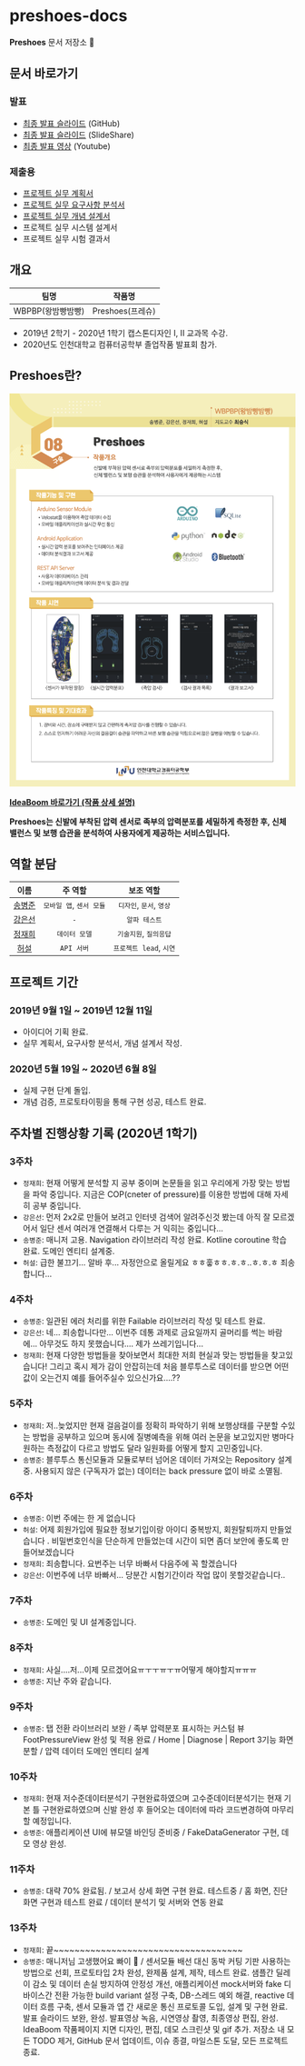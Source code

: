 # preshoes-docs

**Preshoes** 문서 저장소 📝 

## 문서 바로가기

### 발표

- [최종 발표 슬라이드](slides/Preshoes.pptx) (GitHub)
- [최종 발표 슬라이드](https://www.slideshare.net/ByeongJunSong2/preshoes-235262973) (SlideShare)
- [최종 발표 영상](https://youtu.be/JYdxtOJ4cAg) (Youtube)

### 제출용

- [프로젝트 실무 계획서](formed/plan.md)
- [프로젝트 실무 요구사항 분석서](formed/requirements.md)
- [프로젝트 실무 개념 설계서](formed/concepts.md)
- 프로젝트 실무 시스템 설계서
- 프로젝트 실무 시험 결과서

## 개요

| 팀명 | 작품명 |
|:---:|:-----:|
| WBPBP(왕밤빵밤빵) | Preshoes(프레슈) |

- 2019년 2학기 - 2020년 1학기 캡스톤디자인 I, II 교과목 수강.
- 2020년도 인천대학교 컴퓨터공학부 졸업작품 발표회 참가.

## Preshoes란?

![Poster](images/Preshoes.png)

**[IdeaBoom 바로가기 (작품 상세 설명)](http://www.ideaboom.net/page/project_detail.php?seq=1673)**

**Preshoes는 신발에 부착된 압력 센서로 족부의 압력분포를 세밀하게 측정한 후, 신체 밸런스 및 보행 습관을 분석하여 사용자에게 제공하는 서비스입니다.**

## 역할 분담

| 이름  |  주 역할  | 보조 역할 |
|:----:|:-------:|:-------:|
| [송병준](https://github.com/dobbi030) | `모바일 앱`, `센서 모듈` | `디자인`, `문서`, `영상` |
| [강은선](https://github.com/dobbi030) | `-` | `알파 테스트` |
| [정재희](https://github.com/Jungjaehee) | `데이터 모델` | `기술지원`, `질의응답` |
| [허설](https://github.com/hseol)  | `API 서버` | `프로젝트 lead`, `시연` |

## 프로젝트 기간

### 2019년 9월 1일 ~ 2019년 12월 11일

- 아이디어 기획 완료.
- 실무 계획서, 요구사항 분석서, 개념 설계서 작성.

### 2020년 5월 19일 ~ 2020년 6월 8일

- 실제 구현 단계 돌입.
- 개념 검증, 프로토타이핑을 통해 구현 성공, 테스트 완료.

## 주차별 진행상황 기록 (2020년 1학기)

### 3주차
- `정재희`: 현재 어떻게 분석할 지 공부 중이며 논문들을 읽고 우리에게 가장 맞는 방법을 파악 중입니다. 지금은 COP(cneter of pressure)를 이용한 방법에 대해 자세히 공부 중입니다.
- `강은선`: 먼저 2x2로 만들어 보려고 인터넷 검색어 알려주신것 봤는데 아직 잘 모르겠어서 일단 센서 여러개 연결해서 다루는 거 익히는 중입니다...
- `송병준`: 매니저 고용. Navigation 라이브러리 작성 완료. Kotline coroutine 학습 완료. 도메인 엔티티 설계중.
- `허설`: 급한 불끄기... 알바 후... 자정안으로 올릴게요 ㅎㅎ훟ㅎㅎ.ㅎ.ㅎ..ㅎ.ㅎ.ㅎ 죄송합니다...

### 4주차
- `송병준`: 일관된 에러 처리를 위한 Failable 라이브러리 작성 및 테스트 완료.
- `강은선`: 네... 죄송합니다만... 이번주 데통 과제로 금요일까지 골머리를 썩는 바람에... 아무것도 하지 못했습니다.... 제가 쓰레기입니다...
- `정재희`: 현재 다양한 방법들을 찾아보면서 최대한 저희 현실과 맞는 방법들을 찾고있습니다! 그리고 혹시 제가 감이 안잡히는데 처음 블루투스로 데이터를 받으면 어떤 값이 오는건지 예를 들어주실수 있으신가요....??

### 5주차
- `정재희`: 저..늦었지만 현재 걸음걸이를 정확히 파악하기 위해 보행상태를 구분할 수있는 방법을 공부하고 있으며 동시에 질병예측을 위해 여러 논문을 보고있지만 병마다 원하는 측정값이 다르고 방법도 달라 일원화를 어떻게 할지 고민중입니다.
- `송병준`: 블루투스 통신모듈과 모듈로부터 넘어온 데이터 가져오는 Repository 설계중. 사용되지 않은 (구독자가 없는) 데이터는 back pressure 없이 바로 소멸됨.

### 6주차
- `송병준`: 이번 주에는 한 게 없습니다
- `허설`: 어제 회원가입에 필요한 정보기입이랑 아이디 중복방지, 회원탈퇴까지 만들었습니다 . 비밀번호인식을 단순하게 만들었는데 시간이 되면 좀더 보안에 좋도록 만들어보겠습니다
- `정재희`: 죄송합니다. 요번주는 너무 바빠서 다음주에 꼭 할겠습니다
- `강은선`: 이번주에 너무 바빠서... 당분간 시험기간이라 작업 많이 못할것같습니다..

### 7주차
- `송병준`: 도메인 및 UI 설계중입니다.

### 8주차
- `정재희`: 사실....저...이제 모르겠어요ㅠㅜㅜㅠㅜㅠ어떻게 해야할지ㅠㅠㅠ
- `송병준`: 지난 주와 같습니다.

### 9주차
- `송병준`: 탭 전환 라이브러리 보완 / 족부 압력분포 표시하는 커스텀 뷰 FootPressureView 완성 및 적용 완료 / Home | Diagnose | Report 3기능 화면 분할 / 압력 데이터 도메인 엔티티 설계

### 10주차
- `정재희`: 현재 저수준데이터분석기 구현완료하였으며 고수준데이터분석기는 현재 기본 틀 구현완료하였으며 신발 완성 후 들어오는 데이터에 따라 코드변경하여 마무리할 예정입니다.
- `송병준`: 애플리케이션 UI에 뷰모델 바인딩 준비중 / FakeDataGenerator 구현, 데모 영상 완성.

### 11주차
- `송병준`: 대략 70% 완료됨. / 보고서 상세 화면 구현 완료. 테스트중 / 홈 화면, 진단 화면 구현과 테스트 완료 / 데이터 분석기 및 서버와 연동 완료

### 13주차
- `정재희`: 끝~~~~~~~~~~~~~~~~~~~~~~~~~~~~~~~~~~~~
- `송병준`: 매니저님 고생했어요 빠이 :wave: / 센서모듈 배선 대신 동박 커팅 기판 사용하는 방법으로 선회, 프로토타입 2차 완성, 완제품 설계, 제작, 테스트 완료. 샘플간 딜레이 감소 및 데이터 손실 방지하여 안정성 개선, 애플리케이션 mock서버와 fake 디바이스간 전환 가능한 build variant 설정 구축, DB-스레드 예외 해결, reactive 데이터 흐름 구축, 센서 모듈과 앱 간 새로운 통신 프로토콜 도입, 설계 및 구현 완료. 발표 슬라이드 보완, 완성. 발표영상 녹음, 시연영상 촬영, 최종영상 편집, 완성. IdeaBoom 작품페이지 지면 디자인, 편집, 데모 스크린샷 및 gif 추가. 저장소 내 모든 TODO 제거, GitHub 문서 업데이트, 이슈 종결, 마일스톤 도달, 모든 프로젝트 종료.





